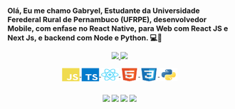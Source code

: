 ### Olá, Eu me chamo Gabryel, Estudante da Universidade Ferederal Rural de Pernambuco (UFRPE), desenvolvedor Mobile, com enfase no React Native, para Web com React JS e Next Js, e backend com Node e Python. 💻💬
<div align="center">
  <a href="https://github.com/LucasGabryellll">
  <img height="180em" src="https://github-readme-stats.vercel.app/api?username=LucasGabryellll&show_icons=true&theme=dracula&include_all_commits=true&count_private=true"/>
  <img height="180em" src="https://github-readme-stats.vercel.app/api/top-langs/?username=LucasGabryellll&layout=compact&langs_count=7&theme=dracula"/>
</div>
 <div align="center" style="display: inline_block"><br>
  <img align="center" alt="Lucas-Js" height="30" width="40" src="https://raw.githubusercontent.com/devicons/devicon/master/icons/javascript/javascript-plain.svg">
  <img align="center" alt="Lucas-Ts" height="30" width="40" src="https://raw.githubusercontent.com/devicons/devicon/master/icons/typescript/typescript-plain.svg">
  <img align="center" alt="Lucasa-React" height="30" width="40" src="https://raw.githubusercontent.com/devicons/devicon/master/icons/react/react-original.svg">
  <img align="center" alt="Lucas-HTML" height="30" width="40" src="https://raw.githubusercontent.com/devicons/devicon/master/icons/html5/html5-original.svg">
  <img align="center" alt="Lucas-CSS" height="30" width="40" src="https://raw.githubusercontent.com/devicons/devicon/master/icons/css3/css3-original.svg">
  <img align="center" alt="Lucas-Python" height="30" width="40" src="https://raw.githubusercontent.com/devicons/devicon/master/icons/python/python-original.svg">
</div>
  
  ##
  
<div align="center"> 
  <a href="https://www.instagram.com/_lgabryel.m" target="_blank"><img src="https://img.shields.io/badge/-Instagram-%23E4405F?style=for-the-badge&logo=instagram&logoColor=white" target="_blank"></a>
 <a href="" target="_blank"><img src="https://img.shields.io/badge/Discord-7289DA?style=for-the-badge&logo=discord&logoColor=white" target="_blank"></a> 
  <a href = "mailto:gabryelmonteiro1@gmail.com"><img src="https://img.shields.io/badge/-Gmail-%23333?style=for-the-badge&logo=gmail&logoColor=white" target="_blank"></a>
  <a href="https://www.linkedin.com/in/lucas-gabryel-75b665195" target="_blank"><img src="https://img.shields.io/badge/-LinkedIn-%230077B5?style=for-the-badge&logo=linkedin&logoColor=white"></a> 
 
</div>
